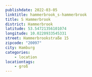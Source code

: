 ```yaml
---
publishdate: 2022-03-05
linktitle: hammerbrook_s-hammerbrook
title: S Hammerbrook
district: Hammerbrook
latitude: 53.54721356101074
longitude: 10.0220933545331
street: Hammerbrookstraße 15
zipcode: "20097"
city: Hamburg
categories:
    - location
locationtags:
    - groß
---
```

